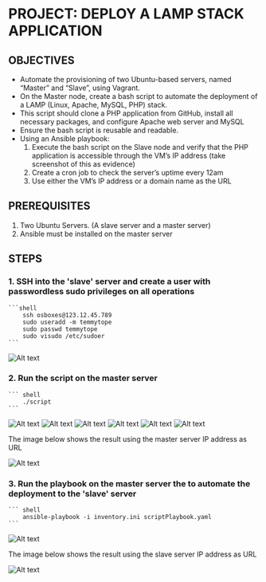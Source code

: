# PROJECT: DEPLOY A LAMP STACK APPLICATION

## OBJECTIVES

* Automate the provisioning of two Ubuntu-based servers, named “Master” and “Slave”, using Vagrant.
* On the Master node, create a bash script to automate the deployment of a LAMP (Linux, Apache, MySQL, PHP) stack.
* This script should clone a PHP application from GitHub, install all necessary packages, and configure Apache web server and MySQL
* Ensure the bash script is reusable and readable.
* Using an Ansible playbook:
    1. Execute the bash script on the Slave node and verify that the PHP application is accessible through the VM’s IP address (take screenshot of this as evidence)
    2. Create a cron job to check the server’s uptime every 12am
    3. Use either the VM’s IP address or a domain name as the URL

## PREREQUISITES

1. Two Ubuntu Servers. (A slave server and a master server)
2. Ansible must be installed on the master server

## STEPS

### 1. SSH into the 'slave' server and create a user with passwordless sudo privileges on all operations

    ```shell
        ssh osboxes@123.12.45.789
        sudo useradd -m temmytope
        sudo passwd temmytope
        sudo visudo /etc/sudoer
    ```
![Alt text](./images/passwdless_sudo_user.png)

### 2. Run the script on the master server

    ``` shell
        ./script
    ```
![Alt text](./images/script1.png)
![Alt text](./images/script2.png)
![Alt text](./images/script3.png)
![Alt text](./images/script4.png)
![Alt text](./images/script5.png)
![Alt text](./images/script6.png)

The image below shows the result using the master server IP address as URL

![Alt text](./images/laravelpageMaster.png)

### 3. Run the playbook on the master server the to automate  the deployment to the 'slave' server

    ``` shell
        ansible-playbook -i inventory.ini scriptPlaybook.yaml
    ```
![Alt text](./images/playbookscreen.png)

The image below shows the result using the slave server IP address as URL

![Alt text](./images/slaveip.png)
